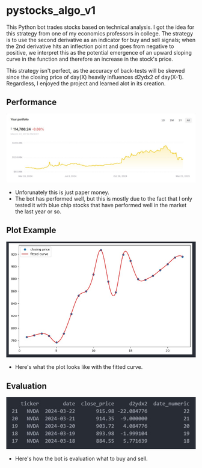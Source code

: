 # pystocks_algo_v1

This Python bot trades stocks based on technical analysis. I got the idea for this strategy from one of my economics professors in college. The strategy is to use the second derivative as an indicator for buy and sell signals; when the 2nd derivative hits an inflection point and goes from negative to positive, we interpret this as the potential emergence of an upward sloping curve in the function and therefore an increase in the stock's price. 

This strategy isn't perfect, as the accuracy of back-tests will be skewed since the closing price of day(X) heavily influences d2ydx2 of day(X-1). Regardless, I enjoyed the project and learned alot in its creation. 

## Performance<br />
<img src="images/pnl.jpg" alt="Example Image 2" width="1000"><br />
- Unforunately this is just paper money.
- The bot has performed well, but this is mostly due to the fact that I only tested it with blue chip stocks that have performed well in the market the last year or so.

## Plot Example<br />
<img src="images/stock_plot.jpg" alt="Example Image 2" width="1000"><br />
- Here's what the plot looks like with the fitted curve.

## Evaluation<br />
<img src="images/output.jpg" alt="Example Image 2" width="1000"><br />
- Here's how the bot is evaluation what to buy and sell.